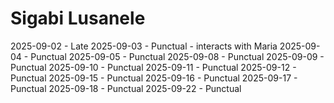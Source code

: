 # Sigabi Lusanele
2025-09-02 - Late
2025-09-03 - Punctual - interacts with Maria
2025-09-04 - Punctual
2025-09-05 - Punctual
2025-09-08 - Punctual
2025-09-09 - Punctual
2025-09-10 - Punctual
2025-09-11 - Punctual
2025-09-12 - Punctual
2025-09-15 - Punctual
2025-09-16 - Punctual
2025-09-17 - Punctual
2025-09-18 - Punctual
2025-09-22 - Punctual
